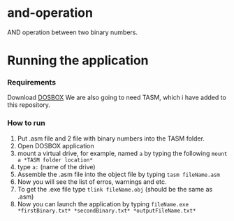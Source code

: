 # and-operation
AND operation between two binary numbers.

# Running the application

### Requirements
Download [DOSBOX](https://www.dosbox.com/download.php?main=1)
We are also going to need TASM, which i have added to this repository.

### How to run
1. Put .asm file and 2 file with binary numbers into the TASM folder.
2. Open DOSBOX application
3. mount a virtual drive, for example, named `a` by typing the following `mount a *TASM folder location*`
4. type `a:` (name of the drive)
5. Assemble the .asm file into the object file by typing `tasm fileName.asm`
6. Now you will see the list of erros, warnings and etc.
7. To get the .exe file type `tlink fileName.obj` (should be the same as .asm)
8. Now you can launch the application by typing `fileName.exe *firstBinary.txt* *secondBinary.txt* *outputFileName.txt*`


